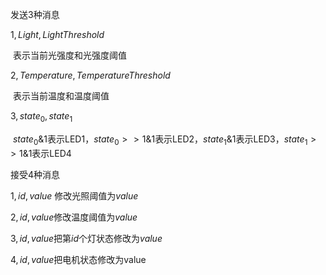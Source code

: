 发送3种消息

$1,Light,LightThreshold$

​	表示当前光强度和光强度阈值

$2,Temperature,TemperatureThreshold$

​	表示当前温度和温度阈值

$3,state_0,state_1$

​	$state_0\&1$表示LED1，$state_0>>1\&1$表示LED2，$state_1\&1$表示LED3，$state_1>>1\&1$表示LED4



接受4种消息

$1,id,value$ 修改光照阈值为$value$

$2,id,value$修改温度阈值为$value$

$3,id,value$把第$id$个灯状态修改为$value$

$4,id,value$把电机状态修改为value
